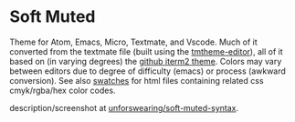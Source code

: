 # Soft Muted

Theme for Atom, Emacs, Micro, Textmate, and Vscode. Much of it converted from the textmate file (built using the [tmtheme-editor](https://tmtheme-editor.herokuapp.com/#!/editor/theme/Monokai)), all of it based on (in varying degrees) the [github iterm2 theme](https://github.com/mbadolato/iTerm2-Color-Schemes#github). Colors may vary between editors due to degree of difficulty (emacs) or process (awkward conversion). See also [swatches](./color-swatch) for html files containing related css cmyk/rgba/hex color codes. 

description/screenshot at [unforswearing/soft-muted-syntax](https://github.com/unforswearing/soft-muted-syntax).